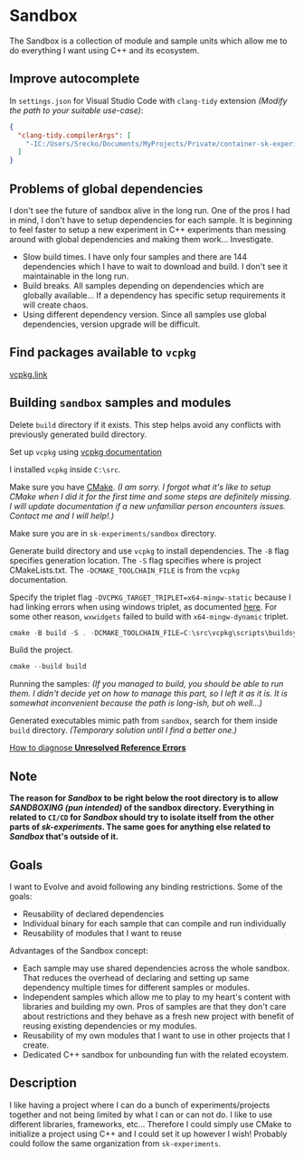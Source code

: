 # Sandbox

The Sandbox is a collection of module and sample units which allow me to do everything I want using C++ and its ecosystem.

## Improve autocomplete

In `settings.json` for Visual Studio Code with `clang-tidy` extension _(Modify the path to your suitable use-case)_:

```json
{
  "clang-tidy.compilerArgs": [
    "-IC:/Users/Srecko/Documents/MyProjects/Private/container-sk-experiments/sk-experiments/sandbox/build/vcpkg_installed/x64-mingw-static/include"
  ]
}
```

## Problems of global dependencies

I don't see the future of sandbox alive in the long run. One of the pros I had in mind, I don't have to setup dependencies for each sample. It is beginning to feel faster to setup a new experiment in C++ experiments than messing around with global dependencies and making them work... Investigate.

- Slow build times. I have only four samples and there are 144 dependencies which I have to wait to download and build. I don't see it maintainable in the long run.
- Build breaks. All samples depending on dependencies which are globally available... If a dependency has specific setup requirements it will create chaos.
- Using different dependency version. Since all samples use global dependencies, version upgrade will be difficult.

## Find packages available to `vcpkg`

[vcpkg.link](https://vcpkg.link/)

## Building `sandbox` samples and modules

Delete `build` directory if it exists. This step helps avoid any conflicts with previously generated build directory.

Set up `vcpkg` using [vcpkg documentation](https://learn.microsoft.com/en-us/vcpkg/examples/manifest-mode-cmake)

I installed `vcpkg` inside `C:\src`.

Make sure you have [CMake](https://cmake.org/). _(I am sorry. I forgot what it's like to setup CMake when I did it for the first time and some steps are definitely missing. I will update documentation if a new unfamiliar person encounters issues. Contact me and I will help!.)_

Make sure you are in `sk-experiments/sandbox` directory.

Generate build directory and use `vcpkg` to install dependencies. The `-B` flag specifies generation location. The `-S` flag specifies where is project CMakeLists.txt. The `-DCMAKE_TOOLCHAIN_FILE` is from the `vcpkg` documentation.

Specify the triplet flag `-DVCPKG_TARGET_TRIPLET=x64-mingw-static` because I had linking errors when using windows triplet, as documented [here](./docs/unresolved-reference-errors.md). For some other reason, `wxwidgets` failed to build with `x64-mingw-dynamic` triplet.

```powershell
cmake -B build -S . -DCMAKE_TOOLCHAIN_FILE=C:\src\vcpkg\scripts\buildsystems\vcpkg.cmake -DVCPKG_TARGET_TRIPLET=x64-mingw-static
```

Build the project.

```powershell
cmake --build build
```

Running the samples: _(If you managed to build, you should be able to run them. I didn't decide yet on how to manage this part, so I left it as it is. It is somewhat inconvenient because the path is long-ish, but oh well...)_

Generated executables mimic path from `sandbox`, search for them inside `build` directory. _(Temporary solution until I find a better one.)_

[How to diagnose **Unresolved Reference Errors**](./docs/unresolved-reference-errors.md)

## Note

**The reason for _Sandbox_ to be right below the root directory is to allow _SANDBOXING (pun intended)_ of the sandbox directory. Everything in related to `CI/CD` for _Sandbox_ should try to isolate itself from the other parts of _sk-experiments_. The same goes for anything else related to _Sandbox_ that's outside of it.**

## Goals

I want to Evolve and avoid following any binding restrictions. Some of the goals:

- Reusability of declared dependencies
- Individual binary for each sample that can compile and run individually
- Reusability of modules that I want to reuse

Advantages of the Sandbox concept:

- Each sample may use shared dependencies across the whole sandbox. That reduces the overhead of declaring and setting up same dependency multiple times for different samples or modules.
- Independent samples which allow me to play to my heart's content with libraries and building my own. Pros of samples are that they don't care about restrictions and they behave as a fresh new project with benefit of reusing existing dependencies or my modules.
- Reusability of my own modules that I want to use in other projects that I create.
- Dedicated C++ sandbox for unbounding fun with the related ecoystem.

## Description

I like having a project where I can do a bunch of experiments/projects together and not being limited by what I can or can not do. I like to use different libraries, frameworks, etc... Therefore I could simply use CMake to initialize a project using C++ and I could set it up however I wish! Probably could follow the same organization from `sk-experiments`.
